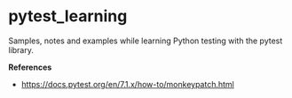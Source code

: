 # pytest_learning

Samples, notes and examples while learning Python testing with the pytest library.

**References**
- https://docs.pytest.org/en/7.1.x/how-to/monkeypatch.html
